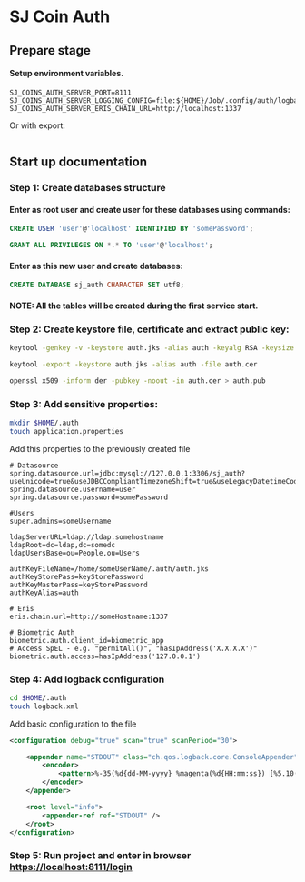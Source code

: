 # SJ Coin Auth

## Prepare stage
#### Setup environment variables.
```
SJ_COINS_AUTH_SERVER_PORT=8111
SJ_COINS_AUTH_SERVER_LOGGING_CONFIG=file:${HOME}/Job/.config/auth/logback.xml
SJ_COINS_AUTH_SERVER_ERIS_CHAIN_URL=http://localhost:1337
```
Or with export:
```
```

## Start up documentation

### Step 1: Create databases structure

#### Enter as root user and create user for these databases using commands:

```sql
CREATE USER 'user'@'localhost' IDENTIFIED BY 'somePassword';

GRANT ALL PRIVILEGES ON *.* TO 'user'@'localhost';
```

#### Enter as this new user and create databases:

```sql
CREATE DATABASE sj_auth CHARACTER SET utf8;
```

#### NOTE: All the tables will be created during the first service start.

### Step 2: Create keystore file, certificate and extract public key:

```bash
keytool -genkey -v -keystore auth.jks -alias auth -keyalg RSA -keysize 2048 -validity 10000

keytool -export -keystore auth.jks -alias auth -file auth.cer

openssl x509 -inform der -pubkey -noout -in auth.cer > auth.pub
```


### Step 3: Add sensitive properties:

```bash
mkdir $HOME/.auth
touch application.properties
```

Add this properties to the previously created file

```properties
# Datasource
spring.datasource.url=jdbc:mysql://127.0.0.1:3306/sj_auth?useUnicode=true&useJDBCCompliantTimezoneShift=true&useLegacyDatetimeCode=false&serverTimezone=UTC&useSSL=false
spring.datasource.username=user
spring.datasource.password=somePassword

#Users
super.admins=someUsername

ldapServerURL=ldap://ldap.somehostname
ldapRoot=dc=ldap,dc=somedc
ldapUsersBase=ou=People,ou=Users

authKeyFileName=/home/someUserName/.auth/auth.jks
authKeyStorePass=keyStorePassword
authKeyMasterPass=keyStorePassword
authKeyAlias=auth

# Eris
eris.chain.url=http://someHostname:1337

# Biometric Auth
biometric.auth.client_id=biometric_app
# Access SpEL - e.g. "permitAll()", "hasIpAddress('X.X.X.X')"
biometric.auth.access=hasIpAddress('127.0.0.1')
```

### Step 4: Add logback configuration

```bash
cd $HOME/.auth
touch logback.xml
```

Add basic configuration to the file

```xml
<configuration debug="true" scan="true" scanPeriod="30">

    <appender name="STDOUT" class="ch.qos.logback.core.ConsoleAppender">
        <encoder>
            <pattern>%-35(%d{dd-MM-yyyy} %magenta(%d{HH:mm:ss}) [%5.10(%thread)]) %highlight(%-5level) %cyan(%logger{16}) - %msg%n</pattern>
        </encoder>
    </appender>

    <root level="info">
        <appender-ref ref="STDOUT" />
    </root>
</configuration>
```

### Step 5: Run project and enter in browser [https://localhost:8111/login](https://localhost:8111/login)